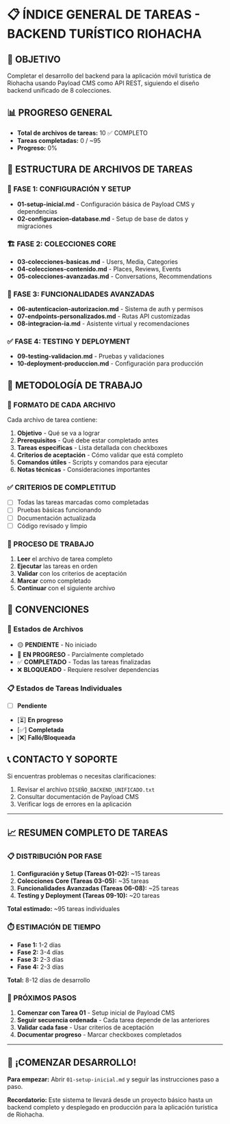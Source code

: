 # 📋 ÍNDICE GENERAL DE TAREAS - BACKEND TURÍSTICO RIOHACHA

## 🎯 OBJETIVO
Completar el desarrollo del backend para la aplicación móvil turística de Riohacha usando Payload CMS como API REST, siguiendo el diseño backend unificado de 8 colecciones.

## 📊 PROGRESO GENERAL
- **Total de archivos de tareas:** 10 ✅ COMPLETO
- **Tareas completadas:** 0 / ~95
- **Progreso:** 0%

## 📁 ESTRUCTURA DE ARCHIVOS DE TAREAS

### 🚀 FASE 1: CONFIGURACIÓN Y SETUP
- **01-setup-inicial.md** - Configuración básica de Payload CMS y dependencias
- **02-configuracion-database.md** - Setup de base de datos y migraciones

### 🏗️ FASE 2: COLECCIONES CORE
- **03-colecciones-basicas.md** - Users, Media, Categories
- **04-colecciones-contenido.md** - Places, Reviews, Events
- **05-colecciones-avanzadas.md** - Conversations, Recommendations

### 🔧 FASE 3: FUNCIONALIDADES AVANZADAS
- **06-autenticacion-autorizacion.md** - Sistema de auth y permisos
- **07-endpoints-personalizados.md** - Rutas API customizadas
- **08-integracion-ia.md** - Asistente virtual y recomendaciones

### ✅ FASE 4: TESTING Y DEPLOYMENT
- **09-testing-validacion.md** - Pruebas y validaciones
- **10-deployment-produccion.md** - Configuración para producción

## 🎯 METODOLOGÍA DE TRABAJO

### 📝 FORMATO DE CADA ARCHIVO
Cada archivo de tarea contiene:
1. **Objetivo** - Qué se va a lograr
2. **Prerequisitos** - Qué debe estar completado antes
3. **Tareas específicas** - Lista detallada con checkboxes
4. **Criterios de aceptación** - Cómo validar que está completo
5. **Comandos útiles** - Scripts y comandos para ejecutar
6. **Notas técnicas** - Consideraciones importantes

### ✅ CRITERIOS DE COMPLETITUD
- [ ] Todas las tareas marcadas como completadas
- [ ] Pruebas básicas funcionando
- [ ] Documentación actualizada
- [ ] Código revisado y limpio

### 🔄 PROCESO DE TRABAJO
1. **Leer** el archivo de tarea completo
2. **Ejecutar** las tareas en orden
3. **Validar** con los criterios de aceptación
4. **Marcar** como completado
5. **Continuar** con el siguiente archivo

## 🚨 CONVENCIONES

### 📄 Estados de Archivos
- 🟡 **PENDIENTE** - No iniciado
- 🔵 **EN PROGRESO** - Parcialmente completado
- ✅ **COMPLETADO** - Todas las tareas finalizadas
- ❌ **BLOQUEADO** - Requiere resolver dependencias

### 📋 Estados de Tareas Individuales
- [ ] **Pendiente**
- [⏳] **En progreso**
- [✅] **Completada**
- [❌] **Falló/Bloqueada**

## 📞 CONTACTO Y SOPORTE
Si encuentras problemas o necesitas clarificaciones:
1. Revisar el archivo `DISEÑO_BACKEND_UNIFICADO.txt`
2. Consultar documentación de Payload CMS
3. Verificar logs de errores en la aplicación

---

## 📈 RESUMEN COMPLETO DE TAREAS

### 📋 DISTRIBUCIÓN POR FASE
1. **Configuración y Setup (Tareas 01-02):** ~15 tareas
2. **Colecciones Core (Tareas 03-05):** ~35 tareas  
3. **Funcionalidades Avanzadas (Tareas 06-08):** ~25 tareas
4. **Testing y Deployment (Tareas 09-10):** ~20 tareas

**Total estimado:** ~95 tareas individuales

### ⏱️ ESTIMACIÓN DE TIEMPO
- **Fase 1:** 1-2 días
- **Fase 2:** 3-4 días  
- **Fase 3:** 2-3 días
- **Fase 4:** 2-3 días

**Total:** 8-12 días de desarrollo

### 🎯 PRÓXIMOS PASOS
1. **Comenzar con Tarea 01** - Setup inicial de Payload CMS
2. **Seguir secuencia ordenada** - Cada tarea depende de las anteriores
3. **Validar cada fase** - Usar criterios de aceptación
4. **Documentar progreso** - Marcar checkboxes completados

---

## 🚀 ¡COMENZAR DESARROLLO!

**Para empezar:** Abrir `01-setup-inicial.md` y seguir las instrucciones paso a paso.

**Recordatorio:** Este sistema te llevará desde un proyecto básico hasta un backend completo y desplegado en producción para la aplicación turística de Riohacha.
